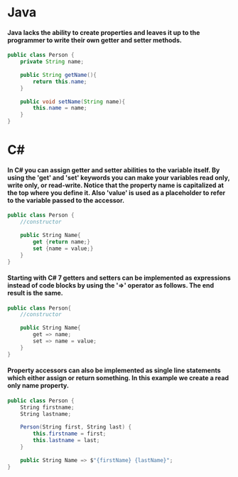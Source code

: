 # Java
#### Java lacks the ability to create properties and leaves it up to the programmer to write their own getter and setter methods. 
```java
public class Person {
    private String name;
    
    public String getName(){
        return this.name;
    }
    
    public void setName(String name){
        this.name = name;
    }
}
```
# C#
#### In C# you can assign getter and setter abilities to the variable itself. By using the 'get' and 'set' keywords you can make your variables read only, write only, or read-write. Notice that the property name is capitalized at the top where you define it. Also 'value' is used as a placeholder to refer to the variable passed to the accessor.
```C#
public class Person {
    //constructor
    
    public String Name{
        get {return name;}
        set {name = value;}
    }
}
```
#### Starting with C# 7 getters and setters can be implemented as expressions instead of code blocks by using the '=>' operator as follows. The end result is the same.
```C#
public class Person{
    //constructor
    
    public String Name{
        get => name;
        set => name = value;
    }
}
```
#### Property accessors can also be implemented as single line statements which either assign or return something. In this example we create a read only name property.
```C#
public class Person {
    String firstname;
    String lastname;
    
    Person(String first, String last) {
        this.firstname = first;
        this.lastname = last;
    }
    
    public String Name => $"{firstName} {lastName}";
}
```
